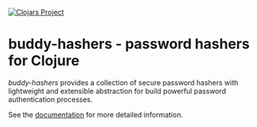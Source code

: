 [![Clojars Project](http://clojars.org/buddy/buddy-hashers/latest-version.svg)](http://clojars.org/buddy/buddy-hashers)

# buddy-hashers - password hashers for Clojure

*buddy-hashers* provides a collection of secure password hashers with
lightweight and extensible abstraction for build powerful password
authentication processes.

See the [documentation](https://funcool.github.io/buddy-hashers/latest/) for more detailed
information.
